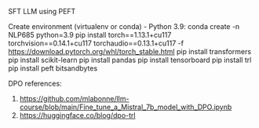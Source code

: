 SFT LLM using PEFT

Create environment (virtualenv or conda) -  Python 3.9:  conda create -n NLP685 python=3.9 
pip install torch==1.13.1+cu117 torchvision==0.14.1+cu117 torchaudio==0.13.1+cu117 -f https://download.pytorch.org/whl/torch_stable.html
pip install transformers
pip install scikit-learn
pip install pandas
pip install tensorboard
pip install trl
pip install peft bitsandbytes



DPO references:
1. https://github.com/mlabonne/llm-course/blob/main/Fine_tune_a_Mistral_7b_model_with_DPO.ipynb
2. https://huggingface.co/blog/dpo-trl
